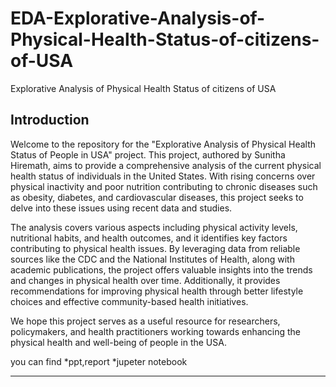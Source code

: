 # EDA-Explorative-Analysis-of-Physical-Health-Status-of-citizens-of-USA
Explorative Analysis of Physical Health Status of citizens of USA
## Introduction

Welcome to the repository for the "Explorative Analysis of Physical Health Status of People in USA" project. This project, authored by Sunitha Hiremath, aims to provide a comprehensive analysis of the current physical health status of individuals in the United States. With rising concerns over physical inactivity and poor nutrition contributing to chronic diseases such as obesity, diabetes, and cardiovascular diseases, this project seeks to delve into these issues using recent data and studies.

The analysis covers various aspects including physical activity levels, nutritional habits, and health outcomes, and it identifies key factors contributing to physical health issues. By leveraging data from reliable sources like the CDC and the National Institutes of Health, along with academic publications, the project offers valuable insights into the trends and changes in physical health over time. Additionally, it provides recommendations for improving physical health through better lifestyle choices and effective community-based health initiatives.

We hope this project serves as a useful resource for researchers, policymakers, and health practitioners working towards enhancing the physical health and well-being of people in the USA.

you can find
*ppt,report
*jupeter notebook

---
